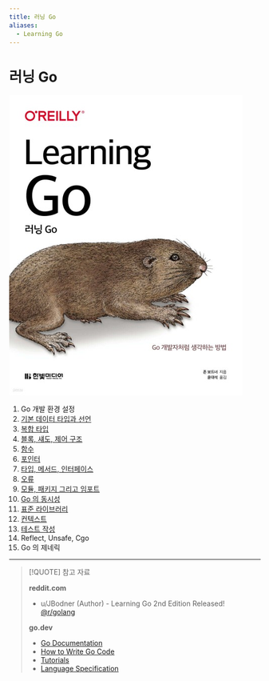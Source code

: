 ```yaml
---
title: 러닝 Go
aliases:
  - Learning Go
---
```


# 러닝 Go

![images/learning_go.png](images/learning_go.jpg)

1. Go 개발 환경 설정
2. [기본 데이터 타입과 선언](chapter02/README.md)
3. [복합 타입](chapter03/README.md)
4. [블록, 섀도, 제어 구조](chapter04/README.md)
5. [함수](chapter05/README.md)
6. [포인터](chapter06/README.md)
7. [타입, 메서드, 인터페이스](chapter07/README.md)
8. [오류](chapter08/README.md)
9. [모듈, 패키지 그리고 임포트](chapter09/README.md)
10. [Go 의 동시성](chapter10/README.md)
11. [표준 라이브러리](chapter11/README.md)
12. [컨텍스트](chapter12/README.md)
13. [테스트 작성](chapter13/README.md)
14. Reflect, Unsafe, Cgo
15. Go 의 제네릭

---

> [!QUOTE] 참고 자료
>
> **reddit.com**
> 
> - u/JBodner (Author) - Learning Go 2nd Edition Released! [@r/golang](https://www.reddit.com/r/golang/comments/198lz51/learning_go_2nd_edition_released/)
> 
> **go.dev**
> 
> - [Go Documentation](https://go.dev/doc/)
> - [How to Write Go Code](https://go.dev/doc/code)
> - [Tutorials](https://go.dev/doc/tutorial)
> - [Language Specification](https://go.dev/ref/spec)
